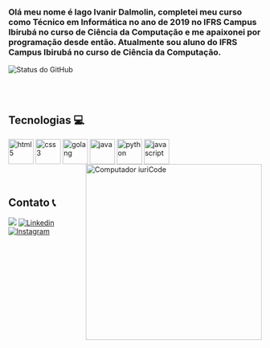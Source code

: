 ### Olá meu nome é Iago Ivanir Dalmolin, completei meu curso como Técnico em Informática no ano de 2019 no IFRS Campus Ibirubá no curso de Ciência da Computação e me apaixonei por programação desde então. Atualmente sou aluno do IFRS Campus Ibirubá no curso de Ciência da Computação. 

![Status do GitHub](https://github-readme-stats.vercel.app/api?username=iagoid&show_icons=true&theme=radical)



<br><br>

## Tecnologias 💻
<div> 
    <img align="center" height=50 width=50px alt="html5" src="https://cdn.jsdelivr.net/gh/devicons/devicon/icons/html5/html5-original.svg" />
    <img align="center" height=50 width=50px alt="css3" src="https://cdn.jsdelivr.net/gh/devicons/devicon/icons/css3/css3-original.svg" />
    <img align="center" height=50 width=50px alt="golang" src="https://cdn.jsdelivr.net/gh/devicons/devicon/icons/go/go-original.svg" />
    <img align="center" height=50 width=50px alt="java" src="https://cdn.jsdelivr.net/gh/devicons/devicon/icons/java/java-original.svg" />
    <img align="center" height=50 width=50px alt="python" src="https://cdn.jsdelivr.net/gh/devicons/devicon/icons/python/python-original.svg" />
    <img align="center" height=50 width=50px alt="javascript" src="https://cdn.jsdelivr.net/gh/devicons/devicon/icons/javascript/javascript-original.svg" />
    <img src="https://raw.githubusercontent.com/MicaelliMedeiros/micaellimedeiros/master/image/computer-illustration.png" min-width="350px" max-width="350px" width="350px" align="right" alt="Computador iuriCode">
</div>
<br><br>

## Contato 📞
<a href="mailto:iagoid01@gmail.com"><img src="https://img.shields.io/badge/gmail-%23DD0031.svg?&style=for-the-badge&logo=gmail&logoColor=white"/></a>
[![Linkedin](https://img.shields.io/badge/LinkedIn-0077B5?style=for-the-badge&logo=linkedin&logoColor=white)](https://www.linkedin.com/in/iago-ivanir-dalmolin-4466a7195/)
[![Instagram](https://img.shields.io/badge/Instagram-E4405F?style=for-the-badge&logo=instagram&logoColor=white)](https://www.instagram.com/iagodalmolin/)

